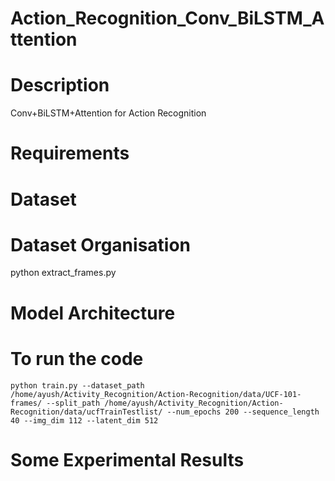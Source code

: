 # Action_Recognition_Conv_BiLSTM_Attention

# Description
Conv+BiLSTM+Attention for Action Recognition

# Requirements


# Dataset

# Dataset Organisation
python extract_frames.py

# Model Architecture

# To run the code
```
python train.py --dataset_path /home/ayush/Activity_Recognition/Action-Recognition/data/UCF-101-frames/ --split_path /home/ayush/Activity_Recognition/Action-Recognition/data/ucfTrainTestlist/ --num_epochs 200 --sequence_length 40 --img_dim 112 --latent_dim 512
```

# Some Experimental Results
